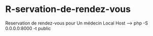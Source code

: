 # R-servation-de-rendez-vous
Reservation de rendez-vous pour Un médecin
Local Host --> php -S 0.0.0.0:8000 -t public
